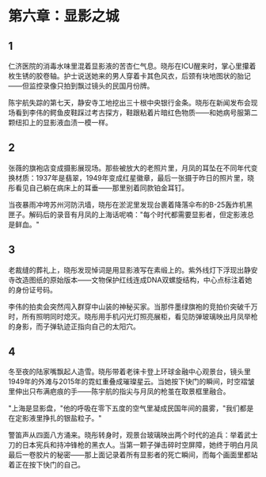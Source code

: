 # 第六章：显影之城

## 1
仁济医院的消毒水味里混着显影液的苦杏仁气息。晓彤在ICU醒来时，掌心里攥着枚生锈的胶卷轴。护士说送她来的男人穿着卡其色风衣，后颈有块地图状的胎记——但监控录像只拍到飘过镜头的民国月份牌。

陈宇航失踪的第七天，静安寺工地挖出三十根中央银行金条。晓彤在新闻发布会现场看到李伟的鳄鱼皮鞋踩过考古探方，鞋跟粘着片暗红色物质——和她病号服第二颗纽扣上的显影液血渍一模一样。

## 2
张薇的旗袍店变成摄影展现场。那些被放大的老照片里，月凤的耳坠在不同年代变换材质：1937年是翡翠，1949年变成红星徽章，最后一张摄于昨日的照片里，晓彤看见自己躺在病床上的耳垂——那里别着同款铂金耳钉。

当夜暴雨冲垮苏州河防汛墙，晓彤在淤泥里发现台裹着降落伞布的B-25轰炸机黑匣子。解码后的录音有月凤的上海话呢喃："每个时代都需要显影者，但定影液总是鲜血。"

## 3
老裁缝的葬礼上，晓彤发现悼词是用显影液写在素缎上的。紫外线灯下浮现出静安寺改造图纸的原始版本——文物保护红线连成DNA双螺旋结构，中心点标注着她的身份证号码。

李伟的拍卖会突然闯入群穿中山装的神秘买家。当那件墨绿旗袍的竞拍价突破千万时，所有照明同时熄灭。晓彤用手机闪光灯照亮展柜，看见防弹玻璃映出月凤举枪的身影，而子弹轨迹正指向自己的太阳穴。

## 4
冬至夜的陆家嘴飘起人造雪。晓彤带着老徕卡登上环球金融中心观景台，镜头里1949年的外滩与2015年的霓虹重叠成璀璨星云。当她按下快门的瞬间，时空褶皱里伸出只布满疤痕的手——陈宇航的指尖与月凤的枪茧在取景框里融合。

"上海是显影盘，"他的呼吸在零下五度的空气里凝成民国年间的晨雾，"我们都是在定影液里挣扎的银盐粒子。"

警笛声从四面八方涌来。晓彤转身时，观景台玻璃映出两个时代的追兵：举着武士刀的日本宪兵和持冲锋枪的黑衣人。当第一颗子弹击碎时空屏障，她终于明白月凤最后一卷胶片的秘密——那上面记录着所有显影者的死亡瞬间，而每个画面里都站着正在按下快门的自己。